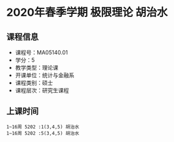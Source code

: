 # 2020年春季学期 极限理论 胡治水






## 课程信息

- 课程号：MA05140.01
- 学分：5
- 教学类型：理论课
- 开课单位：统计与金融系
- 课程类别：硕士
- 课程层次：研究生课程

## 上课时间

```
1~16周 5202 :1(3,4,5) 胡治水
1~16周 5202 :5(3,4,5) 胡治水
```

